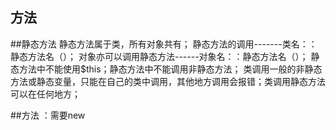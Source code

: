 ## 方法

##静态方法
静态方法属于类，所有对象共有；
静态方法的调用-------类名：：静态方法名（）；
对象亦可以调用静态方法------对象名：：静态方法名（）；
静态方法中不能使用$this；静态方法中不能调用非静态方法；
类调用一般的非静态方法或静态变量，只能在自己的类中调用，其他地方调用会报错；类调用静态方法可以在任何地方；
 
##方法 ：需要new